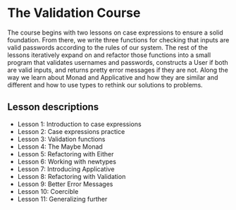 # The Validation Course

The course begins with two lessons on case expressions to ensure a solid foundation. From there, we write three functions for checking that inputs are valid passwords according to the rules of our system. The rest of the lessons iteratively expand on and refactor those functions into a small program that validates usernames and passwords, constructs a User if both are valid inputs, and returns pretty error messages if they are not. Along the way we learn about Monad and Applicative and how they are similar and different and how to use types to rethink our solutions to problems.


## Lesson descriptions

* Lesson 1: Introduction to case expressions
* Lesson 2: Case expressions practice
* Lesson 3: Validation functions
* Lesson 4: The Maybe Monad
* Lesson 5: Refactoring with Either
* Lesson 6: Working with newtypes
* Lesson 7: Introducing Applicative
* Lesson 8: Refactoring with Validation
* Lesson 9: Better Error Messages
* Lesson 10: Coercible
* Lesson 11: Generalizing further